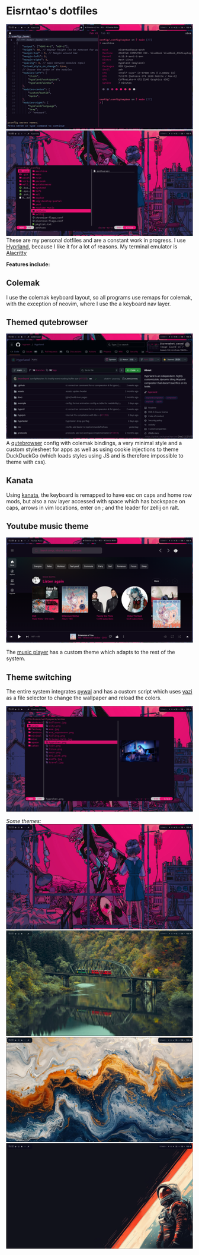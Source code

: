 # Eisrntao's dotfiles
![terminal usage](asset/term.png)
![floating windows](asset/yazi.png)
These are my personal dotfiles and are a constant work in progress. I use [Hyprland](https://github.com/hyprwm/Hyprland), because I like it for a lot of reasons. My terminal emulator is [Alacritty](https://github.com/alacritty/alacritty)

**Features include:**
## Colemak
I use the colemak keyboard layout, so all programs use remaps for colemak, with the exception of neovim, where I use the a keyboard nav layer.
## Themed qutebrowser

![qutebrowser](asset/qutebrowser.png)
A [qutebrowser](https://github.com/qutebrowser/qutebrowser) config with colemak bindings, a very minimal style and a custom stylesheet for apps as well as using cookie injections to theme DuckDuckGo (which loads styles using JS and is therefore impossible to theme with css).

## <a name="Kanata"></a> Kanata

Using [kanata](https://github.com/jtroo/kanata), the keyboard is remapped to have esc on caps and home row mods, but also a nav layer accessed with space which has backspace on caps, arrows in vim locations, enter on ; and the leader for zellij on ralt.

## Youtube music theme
![the player](asset/yt-music.png)

The [music player](https://github.com/th-ch/youtube-music) has a custom theme which adapts to the rest of the system.

## Theme switching
The entire system integrates [pywal](https://github.com/eylles/pywal16) and has a custom script which uses [yazi](https://github.com/sxyazi/yazi) as a file selector to change the wallpaper and reload the colors.

![switcher](asset/wal-pick.png)

*Some themes:*
![bg1](asset/bg1.png)
![bg2](asset/bg2.png)
![bg3](asset/bg3.png)
![bg4](asset/bg4.png)

